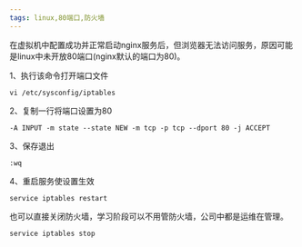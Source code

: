 ```yaml
---
tags: linux,80端口,防火墙
---
```


在虚拟机中配置成功并正常启动nginx服务后，但浏览器无法访问服务，原因可能是linux中未开放80端口(nginx默认的端口为80)。

1、执行该命令打开端口文件

    vi /etc/sysconfig/iptables

2、复制一行将端口设置为80

    -A INPUT -m state --state NEW -m tcp -p tcp --dport 80 -j ACCEPT


3、保存退出

    :wq


4、重启服务使设置生效

    service iptables restart


也可以直接关闭防火墙，学习阶段可以不用管防火墙，公司中都是运维在管理。

    service iptables stop
